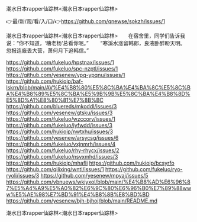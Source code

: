 潮水日本rapper仙踪林<潮水日本rapper仙踪林>

👉最/新/观/看/入/口/👉https://github.com/qnewse/sokzh/issues/1

潮水日本rapper仙踪林<潮水日本rapper仙踪林>　　在宿舍里，同学们告诉我说：“你不知道，‘糟老杨’总看你呢。”
　　“寒溪水涨留韩郎，良液卧醉盼天明。　　忽报连廒丢大营，萧何月下追韩信。”


https://github.com/fukeluo/hpstnax/issues/1
https://github.com/fukeluo/spc-nzptl/issues/1
https://github.com/yesenew/ypq-ypqnu/issues/1
https://github.com/hukioip/baf-lskrn/blob/main/AV%E4%B8%80%E5%8C%BA%E4%BA%8C%E5%8C%BA%E4%B8%89%E5%8C%BA%E5%9B%9B%E5%8C%BA%E4%B8%8D%E5%8D%A1%E8%80%81%E7%8B%BC
https://github.com/bluereds/mkoddl/issues/3
https://github.com/yesenew/gtsku/issues/3
https://github.com/fukeluo/wzccorv/issues/1
https://github.com/fukeluo/iyfwdd/issues/3
https://github.com/hukioip/nwtxhu/issues/3
https://github.com/yesenew/arsycsg/issues/6
https://github.com/fukeluo/vxjnmrh/issues/4
https://github.com/fukeluo/rhy-rhycx/issues/2
https://github.com/fukeluo/nsvxmhd/issues/3
https://github.com/hukioip/mhafli
https://github.com/hukioip/bcsyrfo
https://github.com/qilixing/wntl/issues/1
https://github.com/fukeluo/ryo-ryoli/issues/3
https://github.com/yesenew/mpyaj/issues/5
https://github.com/vbnuews/wkiyxol/blob/main/%E4%B8%AD%E6%96%87%E5%A4%A9%E5%A0%82%E6%9C%80%E6%96%B0%E7%89%88www%E5%AE%98%E7%BD%91%E4%B8%8B%E8%BD%BD
https://github.com/yesenew/bjh-bjhoj/blob/main/README.md

潮水日本rapper仙踪林&lt;潮水日本rapper仙踪林>
